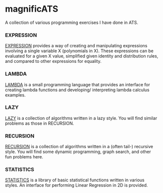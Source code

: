 # magnificATS

A collection of various programming exercises I have done in ATS.

### EXPRESSION

[EXPRESSION](./EXPRESSSION/README.md) provides a way of creating and manipulating expressions involving a single variable X (polynomials in X). These expressions can be evaluated for a given X value, simplified given identity and distribution rules, and compared to other expressions for equality.

### LAMBDA

[LAMBDA](./LAMBDA/README.md) is a small programming language that provides an interface for creating lambda functions and developing/ interpreting lambda calculus examples.

### LAZY

[LAZY](./LAZY/README.md) is a collection of algorithms written in a lazy style. You will find similar problems as those in RECURSION.

### RECURSION

[RECURSION](./RECURSION/README.md) is a collection of algorithms written in a (often tail-) recursive style. You will find some dynamic programming, graph search, and other fun problems here.

### STATISTICS

[STATISTICS](./STATISTICS/README.md) is a library of basic statistical functions written in various styles. An interface for performing Linear Regression in 2D is provided.
